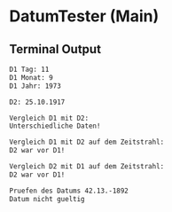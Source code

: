 # DatumTester (Main)

## Terminal Output

```bash
D1 Tag: 11
D1 Monat: 9
D1 Jahr: 1973

D2: 25.10.1917

Vergleich D1 mit D2: 
Unterschiedliche Daten!

Vergleich D1 mit D2 auf dem Zeitstrahl: 
D2 war vor D1!

Vergleich D2 mit D1 auf dem Zeitstrahl: 
D2 war vor D1!

Pruefen des Datums 42.13.-1892
Datum nicht gueltig
```
